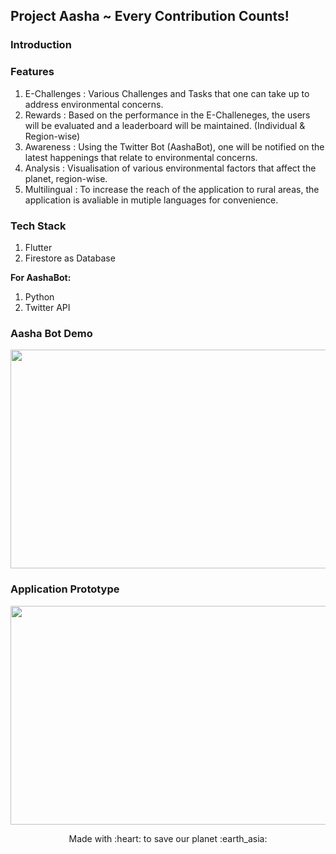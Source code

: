 ## Project Aasha ~ Every Contribution Counts!

### Introduction

### Features
1. E-Challenges : Various Challenges and Tasks that one can take up to address environmental concerns.
2. Rewards : Based on the performance in the E-Challeneges, the users will be evaluated and a leaderboard will be maintained. (Individual & Region-wise)
3. Awareness : Using the Twitter Bot (AashaBot), one will be notified on the latest happenings that relate to environmental concerns.
4. Analysis : Visualisation of various environmental factors that affect the planet, region-wise.
5. Multilingual : To increase the reach of the application to rural areas, the application is avaliable in mutiple languages for convenience.

### Tech Stack
1. Flutter
2. Firestore as Database

**For AashaBot:**
1. Python
2. Twitter API


### Aasha Bot Demo
<img src="https://j.gifs.com/E83nWg.gif" width="600" height="350" />

### Application Prototype
<img src="https://j.gifs.com/AN337B.gif" width="600" height="350" />

<p align="center">
	Made with :heart: to save our planet :earth_asia:
</p>
